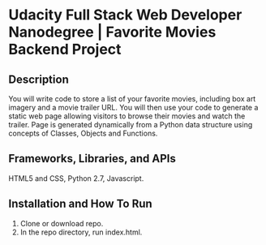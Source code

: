 # Udacity Full Stack Web Developer Nanodegree | Favorite Movies Backend Project

## Description

You will write code to store a list of your favorite movies, including box art imagery and a movie trailer URL. You will then use your code to generate a static web page allowing visitors to browse their movies and watch the trailer. Page is generated dynamically from a Python data structure using concepts of Classes, Objects and Functions.

## Frameworks, Libraries, and APIs

HTML5 and CSS, Python 2.7, Javascript.

## Installation and How To Run

1. Clone or download repo.
2. In the repo directory, run index.html.